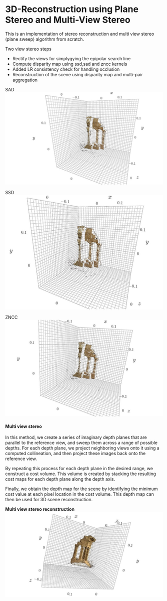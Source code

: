 # 3D-Reconstruction using Plane Stereo and Multi-View Stereo

This is an implementation of stereo reconstruction and multi view stereo (plane sweep) algorithm from scratch. 

Two view stereo steps
- Rectify the views for simplygying the epipolar search line
- Compute disparity map using ssd,sad and zncc kernels
- Added LR consistency check for handling occlusion
- Reconstruction of the scene using disparity map and multi-pair aggregation


SAD
![alt text](Results/SAD.jpg)

SSD
![alt text](Results/SSD.jpg)

ZNCC
![alt text](Results/ZNCC.jpg)

#### Multi view stereo 

In this method, we create a series of imaginary depth planes that are parallel to the reference view, and sweep them across a range of possible depths. For each depth plane, we project neighboring views onto it using a computed collineation, and then project these images back onto the reference view.

By repeating this process for each depth plane in the desired range, we construct a cost volume. This volume is created by stacking the resulting cost maps for each depth plane along the depth axis.

Finally, we obtain the depth map for the scene by identifying the minimum cost value at each pixel location in the cost volume. This depth map can then be used for 3D scene reconstruction.

<strong>Multi view stereo reconstruction</strong>
![alt text](Results/Reconstruction.jpg)
